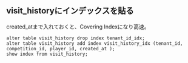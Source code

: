 ## visit_historyにインデックスを貼る

created_atまで入れておくと、Covering Indexになり高速。
```
alter table visit_history drop index tenant_id_idx;
alter table visit_history add index visit_history_idx (tenant_id, competition_id, player_id, created_at );
show index from visit_history;
```